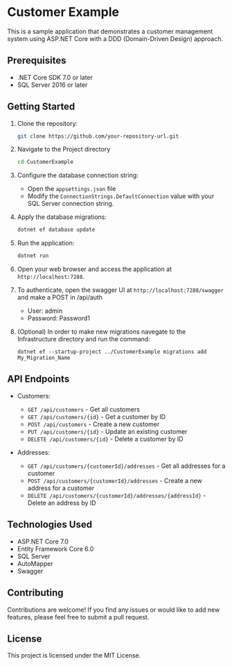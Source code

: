 # Customer Example

This is a sample application that demonstrates a customer management system using ASP.NET Core with a DDD (Domain-Driven Design) approach.

## Prerequisites

- .NET Core SDK 7.0 or later
- SQL Server 2016 or later

## Getting Started

1. Clone the repository:

   ```bash
   git clone https://github.com/your-repository-url.git
   ```

2. Navigate to the Project directory

   ```bash
   cd CustomerExample
   ```

3. Configure the database connection string:

   - Open the `appsettings.json` file
   - Modify the `ConnectionStrings.DefaultConnection` value with your SQL Server connection string.

4. Apply the database migrations:

   ```bash
   dotnet ef database update
   ```

5. Run the application:

   ```bash
   dotnet run
   ```

6. Open your web browser and access the application at `http://localhost:7288`.


7. To authenticate, open the swagger UI at `http://localhost:7288/swagger` and make a POST in /api/auth

	- User: admin
	- Password: Password1

8. (Optional) In order to make new migrations navegate to the Infrastructure directory and run the command:

	```
	dotnet ef --startup-project ../CustomerExample migrations add My_Migration_Name
	```

## API Endpoints

- Customers:
  - `GET /api/customers` - Get all customers
  - `GET /api/customers/{id}` - Get a customer by ID
  - `POST /api/customers` - Create a new customer
  - `PUT /api/customers/{id}` - Update an existing customer
  - `DELETE /api/customers/{id}` - Delete a customer by ID
- Addresses:

  - `GET /api/customers/{customerId}/addresses` - Get all addresses for a customer
  - `POST /api/customers/{customerId}/addresses` - Create a new address for a customer
  - `DELETE /api/customers/{customerId}/addresses/{addressId}` - Delete an address by ID

## Technologies Used

- ASP.NET Core 7.0
- Entity Framework Core 6.0
- SQL Server
- AutoMapper
- Swagger

## Contributing

Contributions are welcome! If you find any issues or would like to add new features, please feel free to submit a pull request.

## License

This project is licensed under the MIT License.

